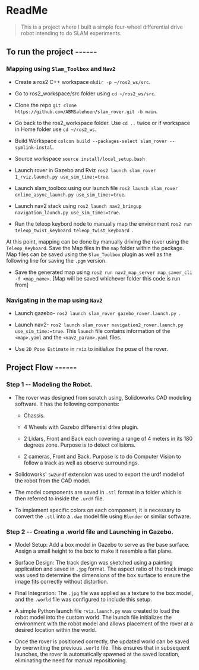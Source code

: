 # ReadMe
> This is a project where I built a simple four-wheel differential drive robot intending to do SLAM experiments.


## To run the project ------

### Mapping using `Slam_Toolbox` and `Nav2`

- Create a ros2 C++ workspace `mkdir -p ~/ros2_ws/src`.

- Go to ros2_workspace/src folder using `cd ~/ros2_ws/src`.

- Clone the repo `git clone https://github.com/ABMSaleheen/slam_rover.git -b main`.

- Go back to the ros2_workspace folder. Use `cd ..` twice or if workspace in Home folder use `cd ~/ros2_ws`.

- Build Workspace `colcon build --packages-select slam_rover --symlink-instal`.

- Source workspace  `source install/local_setup.bash`

- Launch rover in Gazebo and Rviz `ros2 launch slam_rover 1_rviz.launch.py use_sim_time:=true`.

- Launch slam_toolbox using our launch file `ros2 launch slam_rover online_async_launch.py use_sim_time:=true`.

- Launch nav2 stack using `ros2 launch nav2_bringup navigation_launch.py use_sim_time:=true`.

- Run the teleop keybord node to manually map the environment `ros2 run teleop_twist_keyboard teleop_twist_keyboard `.

At this point, mapping can be done by manually driving the rover using the `Teleop_Keyboard`. Save the Map files in the `map` folder within the package. Map files can be saved using the `Slam_Toolbox` plugin as well as the following line for saving the `.pgm` version.

- Save the generated map using `ros2 run nav2_map_server map_saver_cli -f <map_name>`. [Map will be saved whichever     folder this code is run from]

### Navigating in the map using `Nav2`

- Launch gazebo- `ros2 launch slam_rover gazebo_rover.launch.py `.

- Launch nav2- `ros2 launch slam_rover navigation2_rover.launch.py use_sim_time:=true`. This `launch` file contains information of the `<map>.yaml` and the `<nav2_param>.yaml` files.

- Use `2D Pose Estimate` in `rviz` to initialize the pose of the rover.




## Project Flow ------

### Step 1 -- Modeling the Robot.

- The rover was designed from scratch using, Solidoworks CAD modeling software. It has the following components:

    * Chassis.

    * 4 Wheels with Gazebo differential drive plugin.

    * 2 Lidars, Front and Back each covering a range of 4 meters in its 180 degrees zone. Purpose is to detect collisions.

    * 2 cameras, Front and Back. Purpose is to do Computer Vision to follow a track as well as observe surroundings.


- Solidoworks' `sw2urdf` extension was used to export the urdf model of the robot from the CAD model. 

- The model components are saved in `.stl` format in a folder which is then referred to inside the `.urdf` file. 

- To implement specific colors on each component, it is necessary to convert the `.stl` into a `.dae` model file using `Blender` or similar software.

### Step 2 -- Creating a .world file and Launching in Gazebo.

* Model Setup: Add a box model in Gazebo to serve as the base surface. Assign a small height to the box to make it resemble a flat plane.

* Surface Design: The track design was sketched using a painting application and saved in `.jpg` format. The aspect ratio of the track image was used to determine the dimensions of the box surface to ensure the image fits correctly without distortion.

* Final Integration: The `.jpg` file was applied as a texture to the box model, and the `.world` file was configured to include this setup.

* A simple Python launch file `rviz.launch.py` was created to load the robot model into the custom world. The launch file initializes the environment with the robot model and allows placement of the rover at a desired location within the world. 

* Once the rover is positioned correctly, the updated world can be saved by overwriting the previous `.world` file. 
    This ensures that in subsequent launches, the rover is automatically spawned at the saved location, eliminating the need for manual repositioning.





